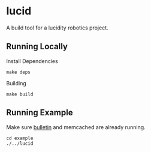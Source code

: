 # lucid
A build tool for a lucidity robotics project.

## Running Locally
Install Dependencies
```
make deps
```
Building
```
make build
```

## Running Example
Make sure [bulletin](https://github.com/lucidity-dev/bulletin) and memcached are already running.
```
cd example
./../lucid
```

